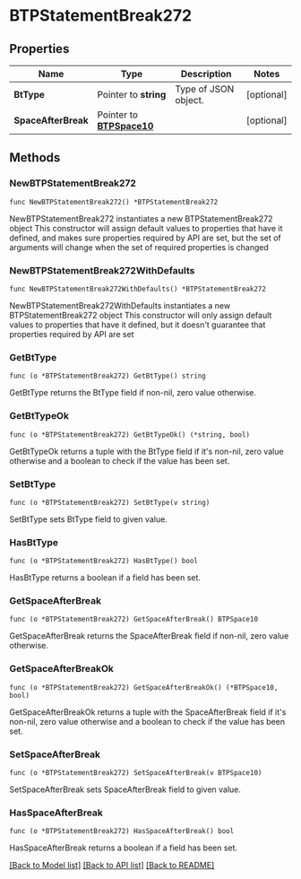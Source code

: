 # BTPStatementBreak272

## Properties

Name | Type | Description | Notes
------------ | ------------- | ------------- | -------------
**BtType** | Pointer to **string** | Type of JSON object. | [optional] 
**SpaceAfterBreak** | Pointer to [**BTPSpace10**](BTPSpace10.md) |  | [optional] 

## Methods

### NewBTPStatementBreak272

`func NewBTPStatementBreak272() *BTPStatementBreak272`

NewBTPStatementBreak272 instantiates a new BTPStatementBreak272 object
This constructor will assign default values to properties that have it defined,
and makes sure properties required by API are set, but the set of arguments
will change when the set of required properties is changed

### NewBTPStatementBreak272WithDefaults

`func NewBTPStatementBreak272WithDefaults() *BTPStatementBreak272`

NewBTPStatementBreak272WithDefaults instantiates a new BTPStatementBreak272 object
This constructor will only assign default values to properties that have it defined,
but it doesn't guarantee that properties required by API are set

### GetBtType

`func (o *BTPStatementBreak272) GetBtType() string`

GetBtType returns the BtType field if non-nil, zero value otherwise.

### GetBtTypeOk

`func (o *BTPStatementBreak272) GetBtTypeOk() (*string, bool)`

GetBtTypeOk returns a tuple with the BtType field if it's non-nil, zero value otherwise
and a boolean to check if the value has been set.

### SetBtType

`func (o *BTPStatementBreak272) SetBtType(v string)`

SetBtType sets BtType field to given value.

### HasBtType

`func (o *BTPStatementBreak272) HasBtType() bool`

HasBtType returns a boolean if a field has been set.

### GetSpaceAfterBreak

`func (o *BTPStatementBreak272) GetSpaceAfterBreak() BTPSpace10`

GetSpaceAfterBreak returns the SpaceAfterBreak field if non-nil, zero value otherwise.

### GetSpaceAfterBreakOk

`func (o *BTPStatementBreak272) GetSpaceAfterBreakOk() (*BTPSpace10, bool)`

GetSpaceAfterBreakOk returns a tuple with the SpaceAfterBreak field if it's non-nil, zero value otherwise
and a boolean to check if the value has been set.

### SetSpaceAfterBreak

`func (o *BTPStatementBreak272) SetSpaceAfterBreak(v BTPSpace10)`

SetSpaceAfterBreak sets SpaceAfterBreak field to given value.

### HasSpaceAfterBreak

`func (o *BTPStatementBreak272) HasSpaceAfterBreak() bool`

HasSpaceAfterBreak returns a boolean if a field has been set.


[[Back to Model list]](../README.md#documentation-for-models) [[Back to API list]](../README.md#documentation-for-api-endpoints) [[Back to README]](../README.md)


